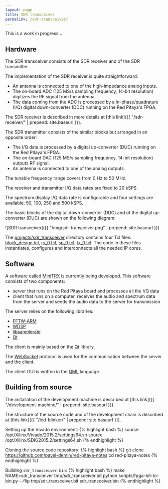 ```yaml
---
layout: page
title: SDR transceiver
permalink: /sdr-transceiver/
---
```


This is a work in progress...

Hardware
-----

The SDR transceiver consists of the SDR receiver and of the SDR transmitter.

The implementation of the SDR receiver is quite straightforward:

 - An antenna is connected to one of the high-impedance analog inputs.
 - The on-board ADC (125 MS/s sampling frequency, 14-bit resolution) digitizes the RF signal from the antenna.
 - The data coming from the ADC is processed by a in-phase/quadrature (I/Q) digital down-converter (DDC) running on the Red Pitaya's FPGA.

The SDR receiver is described in more details at [this link]({{ "/sdr-receiver/" | prepend: site.baseurl }}).

The SDR transmitter consists of the similar blocks but arranged in an opposite order:

 - The I/Q data is processed by a digital up-converter (DUC) running on the Red Pitaya's FPGA.
 - The on-board DAC (125 MS/s sampling frequency, 14-bit resolution) outputs RF signal.
 - An antenna is connected to one of the analog outputs.

The tunable frequency range covers from 0 Hz to 50 MHz.

The receiver and transmitter I/Q data rates are fixed to 20 kSPS.

The spectrum display I/Q data rate is configurable and four settings are available: 50, 100, 250 and 500 kSPS.

The basic blocks of the digital down-converter (DDC) and of the digital up-converter (DUC) are shown on the following diagram:

![SDR transceiver]({{ "/img/sdr-transceiver.png" | prepend: site.baseurl }})

The [projects/sdr_transceiver](https://github.com/pavel-demin/red-pitaya-notes/tree/develop/projects/sdr_transceiver) directory contains four Tcl files: [block_design.tcl](https://github.com/pavel-demin/red-pitaya-notes/blob/develop/projects/sdr_transceiver/block_design.tcl), [rx_0.tcl](https://github.com/pavel-demin/red-pitaya-notes/blob/develop/projects/sdr_transceiver/rx_0.tcl), [sp_0.tcl](https://github.com/pavel-demin/red-pitaya-notes/blob/develop/projects/sdr_transceiver/sp_0.tcl), [tx_0.tcl](https://github.com/pavel-demin/red-pitaya-notes/blob/develop/projects/sdr_transceiver/tx_0.tcl). The code in these files instantiates, configures and interconnects all the needed IP cores.

Software
-----

A software called [MiniTRX](https://github.com/pavel-demin/MiniTRX) is currently being developed. This software consists of two components:

 - server that runs on the Red Pitaya board and processes all the I/Q data
 - client that runs on a computer, receives the audio and spectrum data from the server and sends the audio data to the server for transmission

The server relies on the following libraries:

 - [FFTW-ARM](http://www.vesperix.com/arm/fftw-arm/)
 - [WDSP](http://openhpsdr.org/videos.php)
 - [libsamplerate](http://www.mega-nerd.com/SRC/)
 - [Qt](http://www.qt.io/)

The client is mainly based on the [Qt](http://www.qt.io/) library.

The [WebSocket](http://doc.qt.io/qt-5/qtwebsockets-index.html) protocol is used for the communication between the server and the client.

The client GUI is written in the [QML](http://doc.qt.io/qt-5/qtqml-index.html) language.

<!---
Getting started
-----

 - Requirements:
   - Computer running MS Windows.
   - Wired or wireless Ethernet connection between the computer and the Red Pitaya board.
 - Connect an RX antenna to the IN2 connector on the Red Pitaya board.
 - Connect an TX antenna to the OUT1 connector on the Red Pitaya board.
 - Download [FPGA configuration file](https://googledrive.com/host/0B-t5klOOymMNfmJ0bFQzTVNXQ3RtWm5SQ2NGTE1hRUlTd3V2emdSNzN6d0pYamNILW83Wmc/SDR/sdr_transceiver.bin), [sdr-receiver](https://googledrive.com/host/0B-t5klOOymMNfmJ0bFQzTVNXQ3RtWm5SQ2NGTE1hRUlTd3V2emdSNzN6d0pYamNILW83Wmc/SDR/sdr-receiver) and [sdr-transmitter](https://googledrive.com/host/0B-t5klOOymMNfmJ0bFQzTVNXQ3RtWm5SQ2NGTE1hRUlTd3V2emdSNzN6d0pYamNILW83Wmc/SDR/sdr-transmitter).
 - Copy the downloaded files (`sdr_transceiver.bin`, `sdr-receiver` and `sdr-transmitter`) to the original Red Pitaya SD card.
 - Edit `etc/init.d/rcS` on the SD card to add the commands that configure FPGA and start the programs:
{% highlight bash %}
cat /opt/sdr_transceiver.bin > /dev/xdevcfg
/opt/MiniTRX-server &
{% endhighlight %}
 - Insert the SD card in Red Pitaya and connect the power.
-->

Building from source
-----

The installation of the development machine is described at [this link]({{ "/development-machine/" | prepend: site.baseurl }}).

The structure of the source code and of the development chain is described at [this link]({{ "/led-blinker/" | prepend: site.baseurl }}).

Setting up the Vivado environment:
{% highlight bash %}
source /opt/Xilinx/Vivado/2015.2/settings64.sh
source /opt/Xilinx/SDK/2015.2/settings64.sh
{% endhighlight %}

Cloning the source code repository:
{% highlight bash %}
git clone https://github.com/pavel-demin/red-pitaya-notes
cd red-pitaya-notes
{% endhighlight %}

Building `sdr_transceiver.bin`:
{% highlight bash %}
make NAME=sdr_transceiver tmp/sdr_transceiver.bit
python scripts/fpga-bit-to-bin.py --flip tmp/sdr_transceiver.bit sdr_transceiver.bin
{% endhighlight %}
